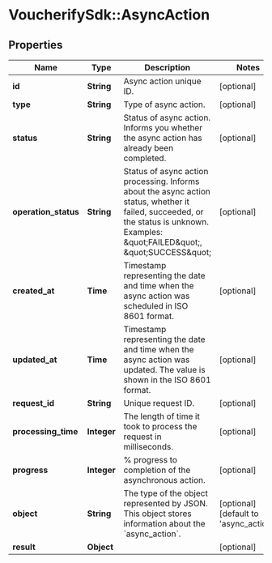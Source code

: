 # VoucherifySdk::AsyncAction

## Properties

| Name | Type | Description | Notes |
| ---- | ---- | ----------- | ----- |
| **id** | **String** | Async action unique ID. | [optional] |
| **type** | **String** | Type of async action. | [optional] |
| **status** | **String** | Status of async action. Informs you whether the async action has already been completed. | [optional] |
| **operation_status** | **String** | Status of async action processing. Informs about the async action status, whether it failed, succeeded, or the status is unknown. Examples: \&quot;FAILED\&quot;, \&quot;SUCCESS\&quot; | [optional] |
| **created_at** | **Time** | Timestamp representing the date and time when the async action was scheduled in ISO 8601 format. | [optional] |
| **updated_at** | **Time** | Timestamp representing the date and time when the async action was updated. The value is shown in the ISO 8601 format. | [optional] |
| **request_id** | **String** | Unique request ID. | [optional] |
| **processing_time** | **Integer** | The length of time it took to process the request in milliseconds. | [optional] |
| **progress** | **Integer** | % progress to completion of the asynchronous action. | [optional] |
| **object** | **String** | The type of the object represented by JSON. This object stores information about the &#x60;async_action&#x60;. | [optional][default to &#39;async_action&#39;] |
| **result** | **Object** |  | [optional] |

